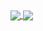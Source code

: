 <a href="https://github-readme-stats.vercel.app/api?username=luisfelpe&show_icons=true&theme=dark">
  <img align="center" src="https://github-readme-stats.vercel.app/api?username=luisfelpe&show_icons=true&theme=dark" />
</a>
<a href="https://github-readme-stats.vercel.app/api/top-langs/?username=anuraghazra&layout=compact&theme=dark&snow&icon=true">
  <img align="center" src="https://github-readme-stats.vercel.app/api/top-langs/?username=anuraghazra&layout=compact&theme=dark&snow&icon=true)](https://github.com/luisfelpe/github-readme-stats" />
</a>
